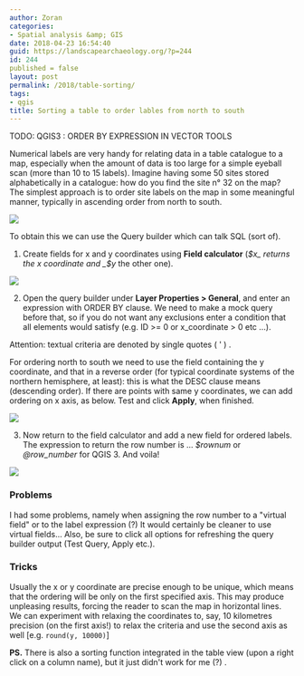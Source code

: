 ```yaml
---
author: Zoran
categories:
- Spatial analysis &amp; GIS
date: 2018-04-23 16:54:40
guid: https://landscapearchaeology.org/?p=244
id: 244
published = false
layout: post
permalink: /2018/table-sorting/
tags:
- qgis
title: Sorting a table to order lables from north to south
---
```

TODO: QGIS3 :  ORDER BY EXPRESSION IN VECTOR TOOLS

Numerical labels are very handy for relating data in a table catalogue to a map, especially when the amount of data is too large for a simple eyeball scan (more than 10 to 15 labels). Imagine having some 50 sites stored alphabetically in a catalogue: how do you find the site n° 32 on the map? The simplest approach is to order site labels on the map in some meaningful manner, typically in ascending order from north to south.  
    

[![](https://4.bp.blogspot.com/-8IMj8yhVYoA/WgR-S2vdH7I/AAAAAAAAAzw/0SQ5Xg2n-uYsfSbUQcLGmrqbN_Qrpc-9QCLcBGAs/s1600/2017-10-order2.PNG)](https://4.bp.blogspot.com/-8IMj8yhVYoA/WgR-S2vdH7I/AAAAAAAAAzw/0SQ5Xg2n-uYsfSbUQcLGmrqbN_Qrpc-9QCLcBGAs/s1600/2017-10-order2.PNG)

To obtain this we can use the Query builder which can talk SQL (sort of).    
  
1) Create fields for x and y coordinates using **Field calculator** (_$x_ returns the x coordinate and _$y_ the other one).  
  

[![](https://2.bp.blogspot.com/-LiqKs43MuT0/WgWHexIBd_I/AAAAAAAAA0k/2WNxNG8m4W8qzD8KOqXNw9zdRD5eLPv3ACLcBGAs/s1600/2017-11-fieldcalc1.PNG)](https://2.bp.blogspot.com/-LiqKs43MuT0/WgWHexIBd_I/AAAAAAAAA0k/2WNxNG8m4W8qzD8KOqXNw9zdRD5eLPv3ACLcBGAs/s1600/2017-11-fieldcalc1.PNG)

2) Open the query builder under **Layer Properties > General**, and enter an expression with ORDER BY clause. We need to make a mock query before that, so if you do not want any exclusions enter a condition that all elements would satisfy (e.g. ID >= 0 or x_coordinate > 0 etc ...).  
  
Attention: textual criteria are denoted by single quotes ( ' ) .  
  
For ordering north to south we need to use the field containing the y coordinate, and that in a reverse order (for typical coordinate systems of the northern hemisphere, at least): this is what the DESC clause means (descending order). If there are points with same y coordinates, we can add ordering on x axis, as below. Test and click **Apply**, when finished.  
  
  

[![](https://3.bp.blogspot.com/-nCMCRkCb__k/WgWH6fn6fII/AAAAAAAAA0o/1nBYwTueNEMeh1siVot5_KumKBuqi4K7wCLcBGAs/s1600/2017-11-order-by.PNG)](https://3.bp.blogspot.com/-nCMCRkCb__k/WgWH6fn6fII/AAAAAAAAA0o/1nBYwTueNEMeh1siVot5_KumKBuqi4K7wCLcBGAs/s1600/2017-11-order-by.PNG)

3) Now return to the field calculator and add a new field for ordered labels. The expression to return the row number is ... _$rownum_ or _@row_number_ for QGIS 3. And voila!  
  
  

[![](https://4.bp.blogspot.com/-RkyGbM7K2mU/WgWJjVmmwTI/AAAAAAAAA00/m0z_jFCvKREsh8SRQKsbDn0ihl0BsLBhACLcBGAs/s1600/2017-11-fieldcalc.PNG)](https://4.bp.blogspot.com/-RkyGbM7K2mU/WgWJjVmmwTI/AAAAAAAAA00/m0z_jFCvKREsh8SRQKsbDn0ihl0BsLBhACLcBGAs/s1600/2017-11-fieldcalc.PNG)

  
  

### Problems

I had some problems, namely when assigning the row number to a "virtual field" or to the label expression (?) It would certainly be cleaner to use virtual fields... Also, be sure to click all options for refreshing the query builder output (Test Query, Apply etc.).  

### Tricks

Usually the x or y coordinate are precise enough to be unique, which means that the ordering will be only on the first specified axis. This may produce unpleasing results, forcing the reader to scan the map in horizontal lines. We can experiment with relaxing the coordinates to, say, 10 kilometres precision (on the first axis!) to relax the criteria and use the second axis as well \[e.g. `round(y, 10000)`\]  
  
**PS.** There is also a sorting function integrated in the table view (upon a right click on a column name), but it just didn't work for me (?) .
